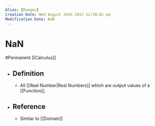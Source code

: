 ```yaml
---
Alias: [Ranges]
Creation Date: Wed August 24th 2022 12:58:01 pm 
Modification Date: NaN
---
```

# NaN
#Permanent [[Calculus]]

- ## Definition
	- All [[Real Number|Real Numbers]] which are output values of a [[Function]].
- ## Reference
	- Similar to [[Domain]]